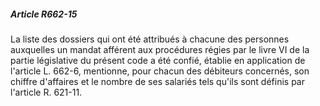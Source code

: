 ##### Article R662-15

La liste des dossiers qui ont été attribués à chacune des personnes auxquelles un mandat afférent aux procédures régies par le livre VI de la partie législative du présent code a été confié, établie en application de l'article L. 662-6, mentionne, pour chacun des débiteurs concernés, son chiffre d'affaires et le nombre de ses salariés tels qu'ils sont définis par l'article R. 621-11.

